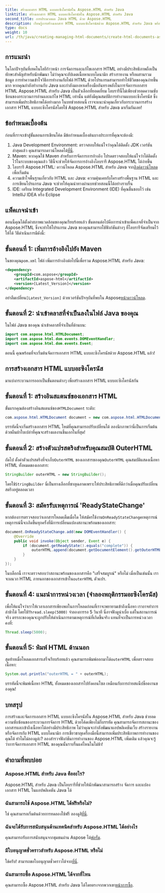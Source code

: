 ```yaml
---
title: สร้างเอกสาร HTML แบบอะซิงโครนัสใน Aspose.HTML สำหรับ Java
linktitle: สร้างเอกสาร HTML แบบอะซิงโครนัสใน Aspose.HTML สำหรับ Java
second_title: การประมวลผล Java HTML ด้วย Aspose.HTML
description: เรียนรู้การสร้างเอกสาร HTML แบบอะซิงโครนัสด้วย Aspose.HTML สำหรับ Java พร้อมคำแนะนำทีละขั้นตอน เคล็ดลับ และคำถามที่พบบ่อยเพื่อการเรียนรู้ที่รวดเร็ว
type: docs
weight: 10
url: /th/java/creating-managing-html-documents/create-html-documents-async/
---
```

## การแนะนำ
ในโลกปัจจุบันที่เทคโนโลยีก้าวหน้า การจัดการและแก้ไขเอกสาร HTML อย่างมีประสิทธิภาพถือเป็นทักษะสำคัญสำหรับนักพัฒนา ไม่ว่าคุณจะอัปเดตเนื้อหาแบบไดนามิก สร้างรายงาน หรือผสานรวมข้อมูล การทำความเข้าใจวิธีการทำงานกับไฟล์ HTML ด้วยโปรแกรมสามารถทำให้ชีวิตของคุณง่ายขึ้นมาก หากคุณกำลังทำงานกับ Java และกำลังมองหาเครื่องมืออันทรงพลังในการจัดการเอกสาร HTML Aspose.HTML สำหรับ Java เป็นตัวเลือกที่ยอดเยี่ยม ไลบรารีนี้ไม่เพียงช่วยลดความซับซ้อนของกระบวนการอ่านและแก้ไข HTML เท่านั้น แต่ยังมีคุณสมบัติการทำงานแบบอะซิงโครนัส ซึ่งสามารถเพิ่มประสิทธิภาพได้อย่างมาก ในบทช่วยสอนนี้ เราจะแนะนำคุณเกี่ยวกับกระบวนการสร้างเอกสาร HTML แบบอะซิงโครนัสโดยใช้ Aspose.HTML สำหรับ Java มาเริ่มกันเลย!
## ข้อกำหนดเบื้องต้น
ก่อนที่เราจะเข้าสู่ขั้นตอนการเขียนโค้ด มีข้อกำหนดเบื้องต้นบางประการที่คุณจะต้องมี:
1.  Java Development Environment: ตรวจสอบให้แน่ใจว่าคุณได้ติดตั้ง JDK เวอร์ชันล่าสุดแล้ว คุณสามารถดาวน์โหลดได้[ที่นี่](https://www.oracle.com/java/technologies/javase-jdk11-downloads.html).
2. Maven: หากคุณใช้ Maven สำหรับการจัดการการอ้างอิง โปรดตรวจสอบให้แน่ใจว่าได้ติดตั้งไว้ในระบบของคุณแล้ว วิธีนี้จะช่วยให้จัดการการอ้างอิงไลบรารี Aspose.HTML ได้ง่ายขึ้น
3.  ไลบรารี Aspose.HTML: ดาวน์โหลด Aspose.HTML สำหรับ Java จาก[ลิงค์ดาวน์โหลด](https://releases.aspose.com/html/java/) เพื่อเริ่มต้น
4. ความเข้าใจพื้นฐานเกี่ยวกับ HTML และ Java: ความคุ้นเคยกับโครงสร้างพื้นฐาน HTML และการเขียนโปรแกรม Java จะช่วยให้คุณนำทางผ่านบทช่วยสอนนี้ได้อย่างราบรื่น
5. IDE: เตรียม Integrated Development Environment (IDE) ที่คุณชื่นชอบไว้ เช่น IntelliJ IDEA หรือ Eclipse
## แพ็คเกจนำเข้า
ตอนนี้คุณได้ตั้งค่าสภาพแวดล้อมของคุณเรียบร้อยแล้ว ขั้นตอนต่อไปคือการนำเข้าแพ็คเกจที่จำเป็นจาก Aspose.HTML ซึ่งจะทำให้โปรแกรม Java ของคุณสามารถใช้ฟังก์ชันต่างๆ ที่ไลบรารีจัดเตรียมไว้ให้ได้ วิธีดำเนินการมีดังนี้:
## ขั้นตอนที่ 1: เพิ่มการอ้างอิงไปยัง Maven
 ในของคุณ`pom.xml` ไฟล์ เพิ่มการอ้างอิงต่อไปนี้เพื่อรวม Aspose.HTML สำหรับ Java:
```xml
<dependency>
    <groupId>com.aspose</groupId>
    <artifactId>aspose-html</artifactId>
    <version>[Latest_Version]</version>
</dependency>
```
 อย่าลืมเปลี่ยน`[Latest_Version]` ด้วยเวอร์ชันปัจจุบันที่พบใน Aspose[หน้าดาวน์โหลด](https://releases.aspose.com/html/java/).
## ขั้นตอนที่ 2: นำเข้าคลาสที่จำเป็นลงในไฟล์ Java ของคุณ
ในไฟล์ Java ของคุณ นำเข้าคลาสที่จำเป็นที่ด้านบน:
```java
import com.aspose.html.HTMLDocument;
import com.aspose.html.dom.events.DOMEventHandler;
import com.aspose.html.dom.events.Event;
```
ตอนนี้ คุณพร้อมที่จะเริ่มต้นจัดการเอกสาร HTML แบบอะซิงโครนัสด้วย Aspose.HTML แล้ว!
## การสร้างเอกสาร HTML แบบอะซิงโครนัส
มาแบ่งกระบวนการออกเป็นขั้นตอนต่างๆ เพื่อสร้างเอกสาร HTML แบบอะซิงโครนัสกัน
## ขั้นตอนที่ 1: สร้างอินสแตนซ์ของเอกสาร HTML
 ขั้นแรกคุณต้องสร้างอินสแตนซ์ของ`HTMLDocument` ระดับ:
```java
com.aspose.html.HTMLDocument document = new com.aspose.html.HTMLDocument();
```
บรรทัดนี้จะเริ่มสร้างเอกสาร HTML ใหม่ที่คุณสามารถปรับเปลี่ยนได้ ลองนึกภาพว่านี่เป็นการเริ่มต้นด้วยผืนผ้าใบเปล่าที่คุณจะสร้างผลงานชิ้นเอกในที่สุด!
## ขั้นตอนที่ 2: สร้างตัวแปรสตริงสำหรับคุณสมบัติ OuterHTML
 ถัดไป ตั้งค่าตัวแปรสตริงที่จะเก็บ`OuterHTML` ของเอกสารของคุณ`OuterHTML` คุณสมบัติแสดงเนื้อหา HTML ทั้งหมดของเอกสาร:
```java
StringBuilder outerHTML = new StringBuilder();
```
 โดยใช้`StringBuilder` นี่เป็นทางเลือกที่ชาญฉลาดเพราะให้ประสิทธิภาพที่ดีกว่าเมื่อคุณปรับเปลี่ยนสตริงอยู่ตลอดเวลา
## ขั้นตอนที่ 3: สมัครรับเหตุการณ์ 'ReadyStateChange'
 หากต้องการตรวจสอบว่าเอกสารโหลดเต็มเมื่อใด ให้สมัครใช้งาน`OnReadyStateChange`เหตุการณ์ เหตุการณ์นี้จะเกิดขึ้นทุกครั้งที่มีการเปลี่ยนแปลงสถานะพร้อมของเอกสาร:
```java
document.OnReadyStateChange.add(new DOMEventHandler() {
    @Override
    public void invoke(Object sender, Event e) {
        if (document.getReadyState().equals("complete")) {
            outerHTML.append(document.getDocumentElement().getOuterHTML());
        }
    }
});
```
 ในบล็อกนี้ เราจะตรวจสอบว่าสถานะพร้อมของเอกสารคือ "เสร็จสมบูรณ์" หรือไม่ เมื่อเป็นเช่นนั้น เราจะผนวก HTML ภายนอกของเอกสารเข้าใน`outerHTML` ตัวแปร. 
## ขั้นตอนที่ 4: แนะนำการหน่วงเวลา (จำลองพฤติกรรมอะซิงโครนัส)
 เพื่อให้แน่ใจว่าเราให้เวลาเอกสารเพียงพอในการโหลดก่อนที่เราจะพยายามเข้าถึงเนื้อหา เราอาจทำการล่าช้าได้ โดยใช้`Thread.sleep(5000)` จำลองการรอ 5 วินาที นี่อาจฟังดูน่าเบื่อ แต่ในสถานการณ์จริง ตรรกะของคุณจะถูกปรับให้ดำเนินการตามเหตุการณ์ที่เกิดขึ้นจริง แทนที่จะเป็นการหน่วงเวลาคงที่:
```java
Thread.sleep(5000);
```
## ขั้นตอนที่ 5: พิมพ์ HTML ด้านนอก
 สุดท้ายเมื่อโหลดเอกสารเสร็จเรียบร้อยแล้ว คุณสามารถพิมพ์ออกมาได้`outerHTML` เพื่อตรวจสอบเนื้อหา:
```java
System.out.println("outerHTML = " + outerHTML);
```
บรรทัดนี้จะพิมพ์เนื้อหา HTML ทั้งหมดของเอกสารไปยังคอนโซล เหมือนกับการถ่ายสแน็ปช็อตงานของคุณ!
## บทสรุป
การสร้างและจัดการเอกสาร HTML แบบอะซิงโครนัสใน Aspose.HTML สำหรับ Java ช่วยลดความซับซ้อนของกระบวนการจัดการ HTML ด้วยโค้ดเพียงไม่กี่บรรทัด คุณสามารถจัดการสถานะของเอกสารและเข้าถึงเนื้อหาได้อย่างมีประสิทธิภาพ ไม่ว่าคุณจะกำลังพัฒนาแอปพลิเคชันเว็บ สร้างรายงาน หรือจัดการกับ HTML แบบไดนามิก การเชี่ยวชาญเครื่องมือนี้สามารถเพิ่มประสิทธิภาพการทำงานของคุณได้
ทำไมไม่ลองดูล่ะ? ลองสำรวจฟังก์ชันการทำงานของ Aspose.HTML เพิ่มเติม แล้วคุณจะรู้ว่าการจัดการเอกสาร HTML ของคุณนั้นราบรื่นแค่ไหนในไม่ช้า!
## คำถามที่พบบ่อย
### Aspose.HTML สำหรับ Java คืออะไร?
Aspose.HTML สำหรับ Java เป็นไลบรารีที่ช่วยให้นักพัฒนาสามารถสร้าง จัดการ และแปลงเอกสาร HTML ในแอปพลิเคชัน Java ได้
### ฉันสามารถใช้ Aspose.HTML ได้ฟรีหรือไม่?
 ใช่ คุณสามารถเริ่มต้นด้วยการทดลองใช้ฟรี ลองดูสิ[ที่นี่](https://releases.aspose.com/).
### ฉันจะได้รับการสนับสนุนด้านเทคนิคสำหรับ Aspose.HTML ได้อย่างไร
 คุณสามารถรับการสนับสนุนจากชุมชนผ่าน Aspose ได้[ฟอรั่ม](https://forum.aspose.com/c/html/29).
### มีใบอนุญาตชั่วคราวสำหรับ Aspose.HTML หรือไม่
 ใช่ครับ! สามารถขอใบอนุญาตชั่วคราวได้จาก[ที่นี่](https://purchase.aspose.com/temporary-license/).
### ฉันสามารถซื้อ Aspose.HTML ได้จากที่ไหน
 คุณสามารถซื้อ Aspose.HTML สำหรับ Java ได้โดยตรงจากพวกเขา[หน้าการซื้อ](https://purchase.aspose.com/buy).
